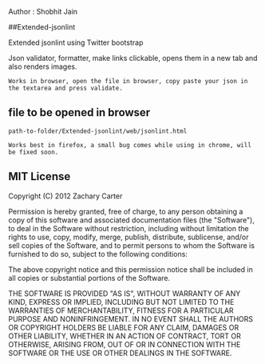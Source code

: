 Author : Shobhit Jain

##Extended-jsonlint

Extended jsonlint using Twitter bootstrap

Json validator, formatter, make links clickable, opens them in a new tab and also renders images.



`Works in browser, open the file in browser, copy paste your json in the textarea and press validate.`

## file to be opened in browser
`path-to-folder/Extended-jsonlint/web/jsonlint.html`

`Works best in firefox, a small bug comes while using in chrome, will be fixed soon.`

## MIT License

Copyright (C) 2012 Zachary Carter

Permission is hereby granted, free of charge, to any person obtaining a copy of this software and associated documentation files (the "Software"), to deal in the Software without restriction, including without limitation the rights to use, copy, modify, merge, publish, distribute, sublicense, and/or sell copies of the Software, and to permit persons to whom the Software is furnished to do so, subject to the following conditions:

The above copyright notice and this permission notice shall be included in all copies or substantial portions of the Software.

THE SOFTWARE IS PROVIDED "AS IS", WITHOUT WARRANTY OF ANY KIND, EXPRESS OR IMPLIED, INCLUDING BUT NOT LIMITED TO THE WARRANTIES OF MERCHANTABILITY, FITNESS FOR A PARTICULAR PURPOSE AND NONINFRINGEMENT. IN NO EVENT SHALL THE AUTHORS OR COPYRIGHT HOLDERS BE LIABLE FOR ANY CLAIM, DAMAGES OR OTHER LIABILITY, WHETHER IN AN ACTION OF CONTRACT, TORT OR OTHERWISE, ARISING FROM, OUT OF OR IN CONNECTION WITH THE SOFTWARE OR THE USE OR OTHER DEALINGS IN THE SOFTWARE.
